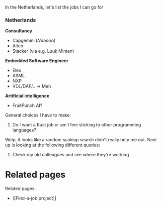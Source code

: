 In the Netherlands, let's list the jobs I can go for

### Netherlands
**Consultancy**
- Capgemini (*Nooooo*)
- Alten
- Stacker (via e.g. Luuk Minten)


**Embedded Software Engineer**
- Eleo
- ASML
- NXP
- VDL/DAF/.. -> Meh

**Artificial intelligence**
- FruitPunch AI?


General choices I have to make:
1. Do I want a Rust job or am I fine sticking to other programming languages?

Welp, it looks like a random scaleup search didn't really help me out. Next up is looking at the following different queries:
1. Check my old colleagues and see where they're working




# Related pages
Related pages:
- [[Find-a-job project]]